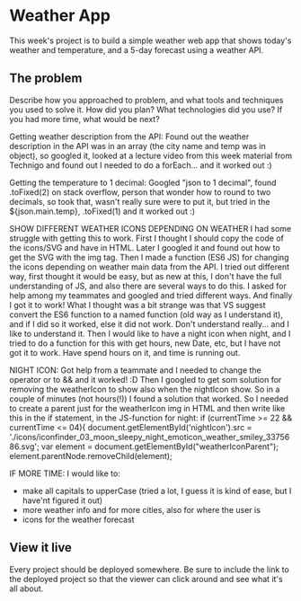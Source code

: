 # Weather App

This week's project is to build a simple weather web app that shows today's weather and temperature, and a 5-day forecast using a weather API.

## The problem

Describe how you approached to problem, and what tools and techniques you used to solve it. How did you plan? What technologies did you use? If you had more time, what would be next?

Getting weather description from the API:
Found out the weather description in the API was in an array (the city name and temp was in object), so googled it, looked at a lecture video from this week material from Technigo and found out I needed to do a forEach... and it worked out :)

Getting the temperature to 1 decimal:
Googled "json to 1 decimal", found .toFixed(2) on stack overflow, 
person that wonder how to round to two decimals, so took that,
wasn't really sure were to put it, but tried in the ${json.main.temp}, .toFixed(1) and it worked out :)

SHOW DIFFERENT WEATHER ICONS DEPENDING ON WEATHER
I had some struggle with getting this to work. First I thought I should copy the code of the icons/SVG and have in HTML. Later I googled it and found out how to get the SVG with the img tag. Then I made a function (ES6 JS) for changing the icons depending on weather main data from the API. I tried out different way, first thought it would be easy, but as new at this, I don't have the full understanding of JS, and also there are several ways to do this. I asked for help among my teammates and googled and tried different ways. And finally I got it to work! What I thought was a bit strange was that VS suggest convert the ES6 function to a named function (old way as I understand it), and if I did so it worked, else it did not work. Don't understand really... and I like to understand it. Then I would like to have a night icon when night, and I tried to do a function for this with get hours, new Date, etc, but I have not got it to work. Have spend hours on it, and time is running out.

NIGHT ICON:
Got help from a teammate and I needed to change the operator or to && and it worked! :D Then I googled to get som solution for removing the weatherIcon to show also when the nightIcon show. So in a couple of minutes (not hours(!)) I found a solution that worked.
So I needed to create a parent just for the weatherIcon img in HTML and then write like this in the if statement, in the JS-function for night:
if (currentTime >= 22 && currentTime <= 04){
        document.getElementById('nightIcon').src = './icons/iconfinder_03_moon_sleepy_night_emoticon_weather_smiley_3375686.svg';
        var element = document.getElementById("weatherIconParent");
        element.parentNode.removeChild(element);

IF MORE TIME:
I would like to:
- make all capitals to upperCase (tried a lot, I guess it is kind of ease, but I have'nt figured it out)
- more weather info and for more cities, also for where the user is
- icons for the weather forecast


## View it live

Every project should be deployed somewhere. Be sure to include the link to the deployed project so that the viewer can click around and see what it's all about.
